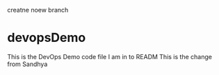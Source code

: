 creatne noew branch
# devopsDemo
This is the DevOps Demo code file
I am in to READM
This is the change from Sandhya
